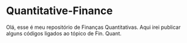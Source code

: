 # Quantitative-Finance

Olá, esse é meu repositório de Finanças Quantitativas. Aqui irei publicar alguns códigos ligados ao tópico de Fin. Quant.
